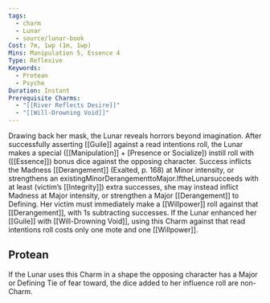 ```yaml
---
tags:
  - charm
  - Lunar
  - source/lunar-book
Cost: 7m, 1wp (1m, 1wp)
Mins: Manipulation 5, Essence 4
Type: Reflexive
Keywords:
  - Protean
  - Psyche
Duration: Instant
Prerequisite Charms:
  - "[[River Reflects Desire]]"
  - "[[Will-Drowning Void]]"
---
```

Drawing back her mask, the Lunar reveals horrors beyond imagination. After successfully asserting [[Guile]] against a read intentions roll, the Lunar makes a special ([[Manipulation]] + [Presence or Socialize]) instill roll with ([[Essence]]) bonus dice against the opposing character. Success inflicts the Madness [[Derangement]] (Exalted, p. 168) at Minor intensity, or strengthens an existingMinorDerangementtoMajor.IftheLunarsucceeds with at least (victim’s [[Integrity]]) extra successes, she may instead inflict Madness at Major intensity, or strengthen a Major [[Derangement]] to Defining. Her victim must immediately make a [[Willpower]] roll against that [[Derangement]], with 1s subtracting successes. If the Lunar enhanced her [[Guile]] with [[Will-Drowning Void]], using this Charm against that read intentions roll costs only one mote and one [[Willpower]]. 
## Protean 

If the Lunar uses this Charm in a shape the opposing character has a Major or Defining Tie of fear toward, the dice added to her influence roll are non-Charm.
